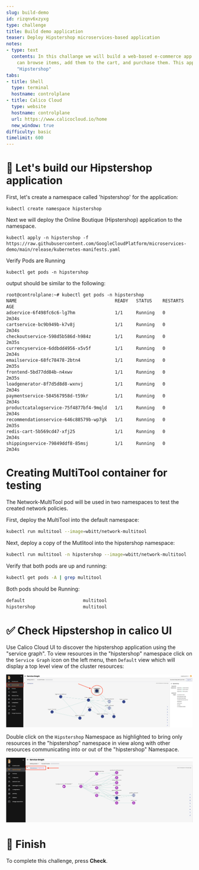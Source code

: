 ```yaml
---
slug: build-demo
id: rizqnv6xzyxg
type: challenge
title: Build demo application
teaser: Deploy Hipstershop microservices-based application
notes:
- type: text
  contents: In this challange we will build a web-based e-commerce app where users
    can browse items, add them to the cart, and purchase them. This application called
    "Hipstershop"
tabs:
- title: Shell
  type: terminal
  hostname: controlplane
- title: Calico Cloud
  type: website
  hostname: controlplane
  url: https://www.calicocloud.io/home
  new_window: true
difficulty: basic
timelimit: 600
---
```


🚀 Let's build our Hipstershop application
==============

First, let's create a namespace called 'hipstershop' for the application:

```
kubectl create namespace hipstershop
```

Next we will deploy the Online Boutique (Hipstershop) application to the namespace.

```
kubectl apply -n hipstershop -f https://raw.githubusercontent.com/GoogleCloudPlatform/microservices-demo/main/release/kubernetes-manifests.yaml
```

Verify Pods are Running

```
kubectl get pods -n hipstershop
```

output should be similar to the following:

```
root@controlplane:~# kubectl get pods -n hipstershop
NAME                                     READY   STATUS    RESTARTS   AGE
adservice-6f498fc6c6-lg7hm               1/1     Running   0          2m34s
cartservice-bc9b949b-k7v8j               1/1     Running   0          2m34s
checkoutservice-598d5b586d-h984z         1/1     Running   0          2m35s
currencyservice-6ddbdd4956-x5v5f         1/1     Running   0          2m34s
emailservice-68fc78478-2btn4             1/1     Running   0          2m35s
frontend-5bd77dd84b-n4xwv                1/1     Running   0          2m35s
loadgenerator-8f7d5d8d8-wxnvj            1/1     Running   0          2m34s
paymentservice-584567958d-t59kr          1/1     Running   0          2m34s
productcatalogservice-75f4877bf4-9mqld   1/1     Running   0          2m34s
recommendationservice-646c88579b-wp7gk   1/1     Running   0          2m35s
redis-cart-5b569cd47-xfj25               1/1     Running   0          2m34s
shippingservice-79849ddf8-85msj          1/1     Running   0          2m34s
```

Creating MultiTool container for testing
==============

The Network-MultiTool pod will be used in two namespaces to test the created network policies.

First, deploy the MultiTool into the default namespace:

```bash
kubectl run multitool --image=wbitt/network-multitool
```

Next, deploy a copy of the Mutlitool into the hipstershop namespace:

```bash
kubectl run multitool -n hipstershop --image=wbitt/network-multitool
```

Verify that both pods are up and running:

```bash
kubectl get pods -A | grep multitool
```

Both pods should be Running:

```bash
default                      multitool                                        1/1     Running            0              12s
hipstershop                  multitool                                        1/1     Running            0              31m
```

✅ Check Hipstershop in calico UI
==============

Use Calico Cloud UI to discover the hipstershop application using the "service graph". To view resources in the "hipstershop" namespace click on the `Service Graph` icon on the left menu, then `Default` view which will display a top level view of the cluster resources:

![Image Description](../assets/service-graph-top-level.png)

Double click on the `Hipstershop` Namespace as highlighted to bring only resources in the "hipstershop" namespace in view along with other resources communicating into or out of the "hipstershop" Namespace.

![Image Description](../assets/service-graph-hipstershop.png)

🏁 Finish
=========

To complete this challenge, press **Check**.
